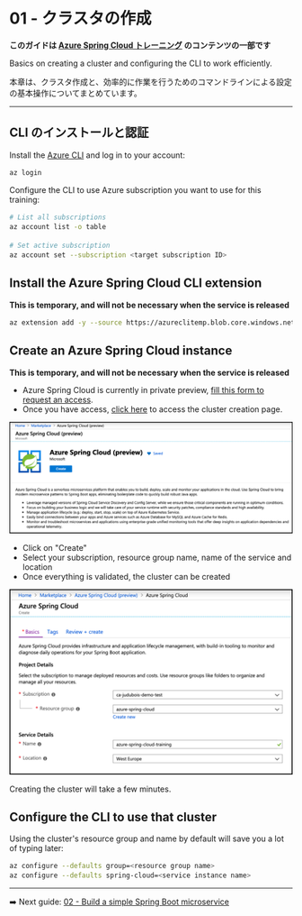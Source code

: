 # 01 - クラスタの作成

__このガイドは [Azure Spring Cloud トレーニング](../README.md) のコンテンツの一部です__

Basics on creating a cluster and configuring the CLI to work efficiently.

本章は、クラスタ作成と、効率的に作業を行うためのコマンドラインによる設定の基本操作についてまとめています。

---

## CLI のインストールと認証

Install the [Azure CLI](https://docs.microsoft.com/en-us/cli/azure/install-azure-cli/?WT.mc_id=azurespringcloud-github-yoterada) and log in to your account:

```bash
az login
```

Configure the CLI to use Azure subscription you want to use for this training:

```bash
# List all subscriptions
az account list -o table

# Set active subscription
az account set --subscription <target subscription ID>
```

## Install the Azure Spring Cloud CLI extension

__This is temporary, and will not be necessary when the service is released__

```bash
az extension add -y --source https://azureclitemp.blob.core.windows.net/spring-cloud/spring_cloud-0.1.0-py2.py3-none-any.whl
```

## Create an Azure Spring Cloud instance

__This is temporary, and will not be necessary when the service is released__

- Azure Spring Cloud is currently in private preview, [fill this form to request an access](https://aka.ms/AzureSpringCloudInterest).
- Once you have access, [click here](https://portal.azure.com/?WT.mc_id=azurespringcloud-github-judubois&microsoft_azure_marketplace_ItemHideKey=AppPlatformExtension#blade/Microsoft_Azure_Marketplace/MarketplaceOffersBlade/selectedMenuItemId/home/searchQuery/spring) to access the cluster creation page.

![Cluster creation](media/01-create-azure-spring-cloud.png)

- Click on "Create"
- Select your subscription, resource group name, name of the service and location
- Once everything is validated, the cluster can be created

![Cluster configuration](media/02-creation-details.png)

Creating the cluster will take a few minutes.

## Configure the CLI to use that cluster

Using the cluster's resource group and name by default will save you a lot of typing later:

```bash
az configure --defaults group=<resource group name>
az configure --defaults spring-cloud=<service instance name>
```

---

➡️ Next guide: [02 - Build a simple Spring Boot microservice](../02-build-a-simple-spring-boot-microservice/README.md)
